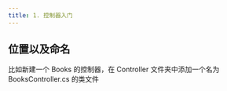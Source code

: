 ```yaml
---
title: 1. 控制器入门
---
```


## 位置以及命名

比如新建一个 Books 的控制器，在 Controller 文件夹中添加一个名为 BooksController.cs 的类文件
